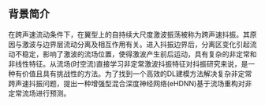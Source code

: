 ## 背景简介
在跨声速流动条件下，在翼型上的自持续大尺度激波振荡被称为跨声速抖振。其原因与激波与边界层流动分离及相互作用有关。进入抖振边界后，分离区变化引起流动不稳定，影响了激波的流场位置，使得激波产生前后运动，具有复杂的非定常和非线性特征。从流场(时空流)直接学习非定常激波抖振特征对抖振研究来说，是一种有价值且具有挑战性的方法。为了找到一个高效的DL建模方法解决复杂非定常跨声速抖振问题，提出一种增强型混合深度神经网络(eHDNN)基于流场重构对非定常流场进行预测。
